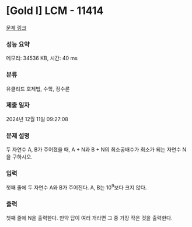 # [Gold I] LCM - 11414 

[문제 링크](https://www.acmicpc.net/problem/11414) 

### 성능 요약

메모리: 34536 KB, 시간: 40 ms

### 분류

유클리드 호제법, 수학, 정수론

### 제출 일자

2024년 12월 11일 09:27:08

### 문제 설명

<p>두 자연수 A, B가 주어졌을 때, A + N과 B + N의 최소공배수가 최소가 되는 자연수 N을 구하시오.</p>

### 입력 

 <p>첫째 줄에 두 자연수 A와 B가 주어진다. A, B는 10<sup>9</sup>보다 크지 않다.</p>

### 출력 

 <p>첫째 줄에 N을 출력한다. 만약 답이 여러 개라면 그 중 가장 작은 것을 출력한다.</p>

